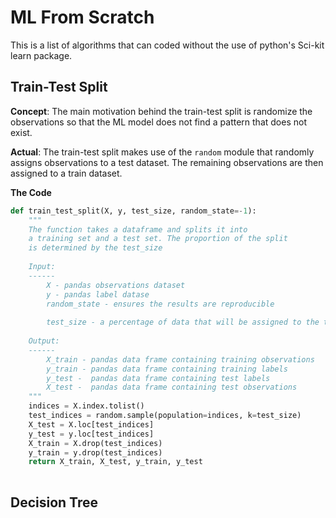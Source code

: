 

# ML From Scratch

This is a list of algorithms that can coded without the use of python's Sci-kit learn package. 

## Train-Test Split

**Concept**: The main motivation behind the train-test split is randomize the observations so that the ML model does not find a pattern that does not exist. 

**Actual**: The train-test split makes use of the `random` module that randomly assigns observations to a test dataset. The remaining observations are then assigned to a train dataset. 

**The Code**

```python
def train_test_split(X, y, test_size, random_state=-1):
    """
    The function takes a dataframe and splits it into
    a training set and a test set. The proportion of the split
    is determined by the test_size
    
    Input:
    ------
    	X - pandas observations dataset
    	y - pandas label datase
    	random_state - ensures the results are reproducible
    	
    	test_size - a percentage of data that will be assigned to the test set
    	
   	Output:
   	------
   		X_train - pandas data frame containing training observations
   		y_train - pandas data frame containing training labels
   		y_test -  pandas data frame containing test labels
        X_test -  pandas data frame containing test observations
    """
    indices = X.index.tolist()
    test_indices = random.sample(population=indices, k=test_size)
    X_test = X.loc[test_indices]
    y_test = y.loc[test_indices]
    X_train = X.drop(test_indices)
    y_train = y.drop(test_indices)
    return X_train, X_test, y_train, y_test
    
```





## Decision Tree

